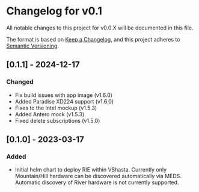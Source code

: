 # Changelog for v0.1

All notable changes to this project for v0.0.X will be documented in this file.

The format is based on [Keep a Changelog](https://keepachangelog.com/en/1.0.0/),
and this project adheres to [Semantic Versioning](https://semver.org/spec/v2.0.0.html).

## [0.1.1] - 2024-12-17

### Changed

- Fix build issues with app image (v1.6.0)
- Added Paradise XD224 support (v1.6.0)
- Fixes to the Intel mockup (v1.5.3)
- Added Antero mock (v1.5.3)
- Fixed delete subscriptions (v1.5.0)

## [0.1.0] - 2023-03-17

### Added

- Initial helm chart to deploy RIE within VShasta. Currently only Mountain/Hill hardware can be discovered automatically via MEDS. Automatic discovery of River hardware is not currently supported.

